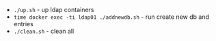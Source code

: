 * `./up.sh` - up ldap containers
* `time docker exec -ti ldap01 ./addnewdb.sh` - run create new db and entries 
* `./clean.sh` - clean all